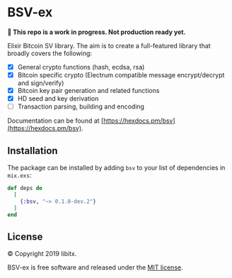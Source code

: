 # BSV-ex

**🚨 This repo is a work in progress. Not production ready yet.**

Elixir Bitcoin SV library. The aim is to create a full-featured library that broadly covers the following:

* [x] General crypto functions (hash, ecdsa, rsa)
* [x] Bitcoin specific crypto (Electrum compatible message encrypt/decrypt and sign/verify)
* [x] Bitcoin key pair generation and related functions
* [x] HD seed and key derivation
* [ ] Transaction parsing, building and encoding

Documentation can be found at [https://hexdocs.pm/bsv](https://hexdocs.pm/bsv).

## Installation

The package can be installed by adding `bsv` to your list of dependencies in `mix.exs`:

```elixir
def deps do
  [
    {:bsv, "~> 0.1.0-dev.2"}
  ]
end
```

## License

© Copyright 2019 libitx.

BSV-ex is free software and released under the [MIT license](https://github.com/libitx/bsv-elixir/blob/master/LICENSE.md).
